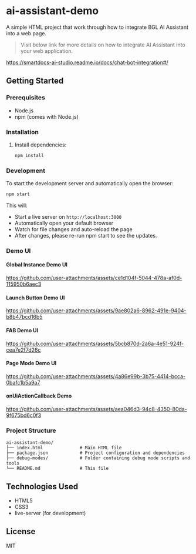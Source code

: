 # ai-assistant-demo

A simple HTML project that work through how to integrate BGL AI Assistant into a web page.
> Visit below link for more details on how to integrate AI Assistant into your web application.

https://smartdocs-ai-studio.readme.io/docs/chat-bot-integration#/

## Getting Started

### Prerequisites

- Node.js
- npm (comes with Node.js)

### Installation

1. Install dependencies:
   ```bash
   npm install
   ```

### Development

To start the development server and automatically open the browser:

```bash
npm start
```

This will:
- Start a live server on `http://localhost:3000`
- Automatically open your default browser
- Watch for file changes and auto-reload the page
- After changes, please re-run npm start to see the updates.

### Demo UI

#### Global Instance Demo UI


https://github.com/user-attachments/assets/ce1d104f-5044-478a-af0d-115950b6aec3


#### Launch Button Demo UI


https://github.com/user-attachments/assets/9ae802a6-8962-491e-9404-b8b47bcd16b5


#### FAB Demo UI


https://github.com/user-attachments/assets/5bcb870d-2a6a-4e51-924f-cea7e2f7d26c


#### Page Mode Demo UI


https://github.com/user-attachments/assets/4a86e99b-3b75-4414-bcca-0bafc1b5a9a7


#### onUiActionCallback Demo


https://github.com/user-attachments/assets/aea046d3-94c8-4350-80da-9f675bd6c0f3


### Project Structure

```
ai-assistant-demo/
├── index.html              # Main HTML file
├── package.json            # Project configuration and dependencies
├── debug-modes/            # Folder containing debug mode scripts and tools
└── README.md               # This file
```

## Technologies Used

- HTML5
- CSS3
- live-server (for development)

## License

MIT 
